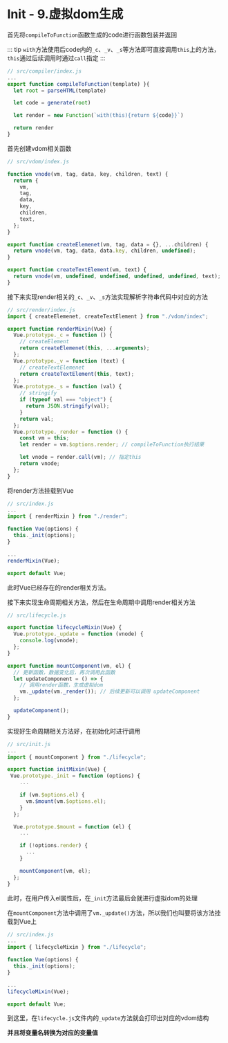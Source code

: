 # Init - 9.虚拟dom生成

首先将`compileToFunction`函数生成的code进行函数包装并返回

::: tip
`with`方法使用后code内的`_c`、`_v`、`_s`等方法即可直接调用`this`上的方法，`this`通过后续调用时通过`call`指定
:::

``` js
// src/compiler/index.js
...
export function compileToFunction(template) }{
  let root = parseHTML(template)

  let code = generate(root)

  let render = new Function(`with(this){return ${code}}`)

  return render
}
```

首先创建vdom相关函数

``` js
// src/vdom/index.js

function vnode(vm, tag, data, key, children, text) {
  return {
    vm,
    tag,
    data,
    key,
    children,
    text,
  };
}

export function createElemenet(vm, tag, data = {}, ...children) {
  return vnode(vm, tag, data, data.key, children, undefined);
}

export function createTextElement(vm, text) {
  return vnode(vm, undefined, undefined, undefined, undefined, text);
}
```

接下来实现render相关的`_c`、`_v`、`_s`方法实现解析字符串代码中对应的方法

``` js
// src/render/index.js
import { createElemenet, createTextElement } from "./vdom/index";

export function renderMixin(Vue) {
  Vue.prototype._c = function () {
    // createElement
    return createElemenet(this, ...arguments);
  };
  Vue.prototype._v = function (text) {
    // createTextElemenet
    return createTextElement(this, text);
  };
  Vue.prototype._s = function (val) {
    // stringify
    if (typeof val === "object") {
      return JSON.stringify(val);
    }
    return val;
  };
  Vue.prototype._render = function () {
    const vm = this;
    let render = vm.$options.render; // compileToFunction执行结果

    let vnode = render.call(vm); // 指定this
    return vnode;
  };
}
```

将render方法挂载到Vue

``` js
// src/index.js
...
import { renderMixin } from "./render";

function Vue(options) {
  this._init(options);
}

...
renderMixin(Vue);

export default Vue;
```

此时Vue已经存在的render相关方法。

接下来实现生命周期相关方法，然后在生命周期中调用render相关方法

``` js
// src/lifecycle.js

export function lifecycleMixin(Vue) {
  Vue.prototype._update = function (vnode) {
    console.log(vnode);
  };
}

export function mountComponent(vm, el) {
  // 更新函数，数据变化后，再次调用此函数
  let updateComponent = () => {
    // 调用render函数，生成虚拟dom
    vm._update(vm._render()); // 后续更新可以调用 updateComponent
  };

  updateComponent();
}
```

实现好生命周期相关方法好，在初始化时进行调用

``` js
// src/init.js
...
import { mountComponent } from "./lifecycle";

export function initMixin(Vue) {
 Vue.prototype._init = function (options) {
    ...

    if (vm.$options.el) {
      vm.$mount(vm.$options.el);
    }
  };

  Vue.prototype.$mount = function (el) {
    ...

    if (!options.render) {
      ...
    }

    mountComponent(vm, el);
  };
}

```

此时，在用户传入el属性后，在`_init`方法最后会就进行虚拟dom的处理

在`mountComponent`方法中调用了`vm._update()`方法，所以我们也叫要将该方法挂载到Vue上

``` js
// src/index.js
...
import { lifecycleMixin } from "./lifecycle";

function Vue(options) {
  this._init(options);
}

...
lifecycleMixin(Vue);

export default Vue;
```

到这里，在`lifecycle.js`文件内的`_update`方法就会打印出对应的vdom结构

**并且将变量名转换为对应的变量值**
